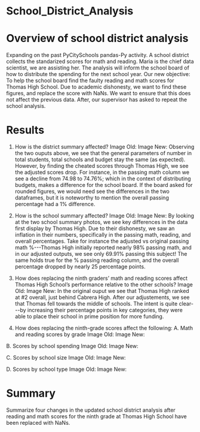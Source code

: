 # School_District_Analysis
# Overview of school district analysis 
Expanding on the past PyCitySchools pandas-Py activity. 
A school district collects the standarized scores for math and reading. Maria is the chief data scientist, we are assisting her. 
The analysis will inform the school board of how to distribute the spending for the next school year.
Our new objective: To help the school board find the faulty reading and math scores for Thomas High School. 
Due to academic dishonesty, we want to find these figures, and replace the score with NaNs. 
We want to ensure that this does not affect the previous data. After, our supervisor has asked to repeat the school analysis. 

# Results
1. How is the district summary affected?
Image Old: 
Image New:
Observing the two ouputs above, we see that the general parameters of number in total students, total schools and budget stay the same (as expected). However, by finding the cheated scores through Thomas High, we see the adjusted scores drop. 
For instance, in the passing math column we see a decline from 74.98 to 74.76%; which in the context of distributing budgets, makes a difference for the school board. If the board asked for rounded figures, we would need see the differences in the two dataframes, but it is noteworthy to mention the overall passing percentage had a 1% difference. 

2. How is the school summary affected?
Image Old: 
Image New:
By looking at the two school summary photos, we see key differences in the data first display by Thomas High. 
Due to their dishonesty, we saw an inflation in their numbers, specifically in the passing math, reading, and overall percentages. 
Take for instance the adjusted vs original passing math %---Thomas High initially reported nearly 98% passing math, and in our adjusted outputs, we see only 69.91% passing this subject! 
The same holds true for the % passing reading column, and the overall percentage dropped by nearly 25 percentage points.

3. How does replacing the ninth graders’ math and reading scores affect Thomas High School’s performance relative to the other schools?
Image Old: 
Image New:
In the original ouput we see that Thomas High ranked at #2 overall, just behind Cabrera High. After our adjustements, we see that Thomas fell towards the middle of schools. 
The intent is quite clear---by increasing their percentage points in key categories, they were able to place their school in prime position for more funding. 

4. How does replacing the ninth-grade scores affect the following:
  A. Math and reading scores by grade
    Image Old: 
    Image New:
   
  B. Scores by school spending
    Image Old: 
    Image New:
    
  C. Scores by school size
    Image Old: 
    Image New:
    
  D. Scores by school type
    Image Old: 
    Image New:

# Summary
Summarize four changes in the updated school district analysis after reading and math scores for the ninth grade at Thomas High School have been replaced with NaNs.
